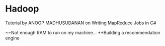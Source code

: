 # Hadoop
Tutorial by ANOOP MADHUSUDANAN on Writing MapReduce Jobs in C#

~~Not enough RAM to run on my machine...
**Building a recommendation engine
